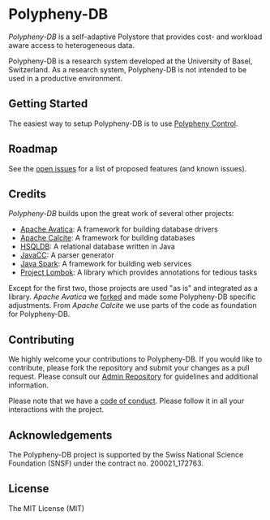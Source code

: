 # Polypheny-DB

_Polypheny-DB_ is a self-adaptive Polystore that provides cost- and workload aware access to heterogeneous data.  

Polypheny-DB is a research system developed at the University of Basel, Switzerland. As a research system, Polypheny-DB is not intended to be used in a productive environment.


## Getting Started ##
The easiest way to setup Polypheny-DB is to use [Polypheny Control](https://github.com/polypheny/Polypheny-Control). 


## Roadmap ##
See the [open issues](https://github.com/polypheny/Polypheny-DB/issues) for a list of proposed features (and known issues).


## Credits ##
_Polypheny-DB_ builds upon the great work of several other projects:

* [Apache Avatica](https://calcite.apache.org/avatica/): A framework for building database drivers
* [Apache Calcite](https://calcite.apache.org/): A framework for building databases
* [HSQLDB](http://hsqldb.org/): A relational database written in Java
* [JavaCC](https://javacc.org/): A parser generator
* [Java Spark](http://sparkjava.com/): A framework for building web services
* [Project Lombok](https://projectlombok.org/): A library which provides annotations for tedious tasks

Except for the first two, those projects are used "as is" and integrated as a library. _Apache Avatica_ we [forked](https://github.com/polypheny/Avatica) and made some Polypheny-DB specific adjustments. From _Apache Calcite_ we use parts of the code as foundation for Polypheny-DB.


## Contributing ##
We highly welcome your contributions to Polypheny-DB. If you would like to contribute, please fork the repository and submit your changes as a pull request. Please consult our [Admin Repository](https://github.com/polypheny/Admin) for guidelines and additional information.

Please note that we have a [code of conduct](https://github.com/polypheny/Admin/blob/master/CODE_OF_CONDUCT.md). Please follow it in all your interactions with the project. 


## Acknowledgements
The Polypheny-DB project is supported by the Swiss National Science Foundation (SNSF) under the contract no. 200021_172763.


## License ##
The MIT License (MIT)
